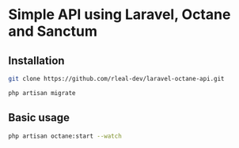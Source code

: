# Simple API using Laravel, Octane and Sanctum

## Installation

```bash
git clone https://github.com/rleal-dev/laravel-octane-api.git
```

```bash
php artisan migrate
```

## Basic usage

```bash
php artisan octane:start --watch
```
